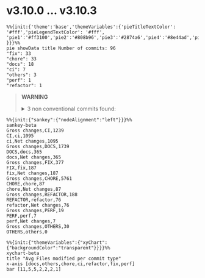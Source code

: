 # v3.10.0 ... v3.10.3
``` mermaid
%%{init:{'theme':'base','themeVariables':{'pieTitleTextColor': '#fff','pieLegendTextColor': '#fff',
'pie1':'#ff3100','pie2':'#808b96','pie3':'#2874a6','pie4':'#8e44ad','pie5':'#000000','pie6':'#f9e79f','pie7':'#5dade2'
}}}%%
pie showData title Number of commits: 96
"fix": 33
"chore": 33
"docs": 18
"ci": 7
"others": 3
"perf": 1
"refactor": 1
```
> **WARNING**
> <details><summary>3 non conventional commits found:</summary><ul>
> <li>v3.10.3</li>
> <li>v3.10.2</li>
> <li>v3.10.1</li>
> </ul></details>
```mermaid
%%{init:{"sankey":{"nodeAlignment":"left"}}}%%
sankey-beta
Gross changes,CI,1239
CI,ci,1095
ci,Net changes,1095
Gross changes,DOCS,1739
DOCS,docs,365
docs,Net changes,365
Gross changes,FIX,377
FIX,fix,187
fix,Net changes,187
Gross changes,CHORE,5761
CHORE,chore,87
chore,Net changes,87
Gross changes,REFACTOR,188
REFACTOR,refactor,76
refactor,Net changes,76
Gross changes,PERF,19
PERF,perf,7
perf,Net changes,7
Gross changes,OTHERS,30
OTHERS,others,0
```

```mermaid
%%{init:{"themeVariables":{"xyChart":{"backgroundColor":"transparent"}}}}%%
xychart-beta
title "Avg Files modified per commit type"
x-axis [docs,others,chore,ci,refactor,fix,perf]
bar [11,5,5,2,2,2,1]
```